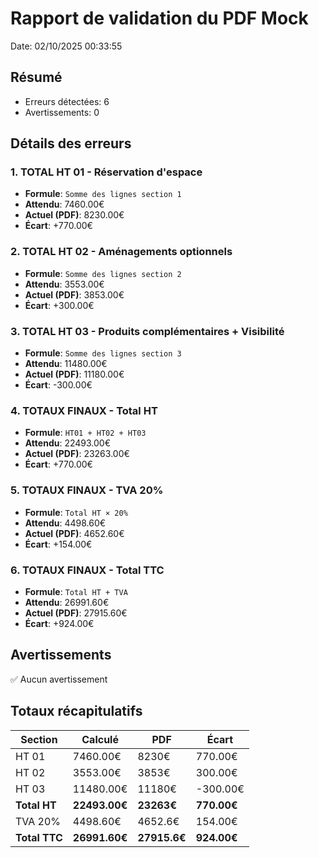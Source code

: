 # Rapport de validation du PDF Mock

Date: 02/10/2025 00:33:55

## Résumé

- Erreurs détectées: 6
- Avertissements: 0

## Détails des erreurs


### 1. TOTAL HT 01 - Réservation d'espace

- **Formule**: `Somme des lignes section 1`
- **Attendu**: 7460.00€
- **Actuel (PDF)**: 8230.00€
- **Écart**: +770.00€


### 2. TOTAL HT 02 - Aménagements optionnels

- **Formule**: `Somme des lignes section 2`
- **Attendu**: 3553.00€
- **Actuel (PDF)**: 3853.00€
- **Écart**: +300.00€


### 3. TOTAL HT 03 - Produits complémentaires + Visibilité

- **Formule**: `Somme des lignes section 3`
- **Attendu**: 11480.00€
- **Actuel (PDF)**: 11180.00€
- **Écart**: -300.00€


### 4. TOTAUX FINAUX - Total HT

- **Formule**: `HT01 + HT02 + HT03`
- **Attendu**: 22493.00€
- **Actuel (PDF)**: 23263.00€
- **Écart**: +770.00€


### 5. TOTAUX FINAUX - TVA 20%

- **Formule**: `Total HT × 20%`
- **Attendu**: 4498.60€
- **Actuel (PDF)**: 4652.60€
- **Écart**: +154.00€


### 6. TOTAUX FINAUX - Total TTC

- **Formule**: `Total HT + TVA`
- **Attendu**: 26991.60€
- **Actuel (PDF)**: 27915.60€
- **Écart**: +924.00€


## Avertissements

✅ Aucun avertissement

## Totaux récapitulatifs

| Section | Calculé | PDF | Écart |
|---------|---------|-----|-------|
| HT 01 | 7460.00€ | 8230€ | 770.00€ |
| HT 02 | 3553.00€ | 3853€ | 300.00€ |
| HT 03 | 11480.00€ | 11180€ | -300.00€ |
| **Total HT** | **22493.00€** | **23263€** | **770.00€** |
| TVA 20% | 4498.60€ | 4652.6€ | 154.00€ |
| **Total TTC** | **26991.60€** | **27915.6€** | **924.00€** |

